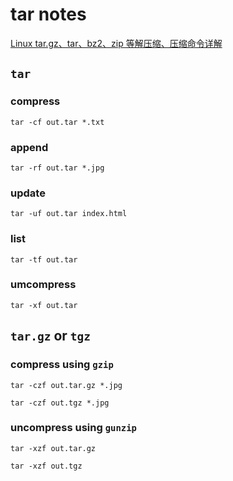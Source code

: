 # tar notes

[Linux tar.gz、tar、bz2、zip 等解压缩、压缩命令详解](https://www.runoob.com/w3cnote/linux-tar-gz.html)

## `tar`

### compress

`tar -cf out.tar *.txt`

### append

`tar -rf out.tar *.jpg`

### update

`tar -uf out.tar index.html`

### list

`tar -tf out.tar`

### umcompress

`tar -xf out.tar`


## `tar.gz` or `tgz`

### compress using `gzip`

`tar -czf out.tar.gz *.jpg`

`tar -czf out.tgz *.jpg`

### uncompress using `gunzip`

`tar -xzf out.tar.gz`

`tar -xzf out.tgz`





